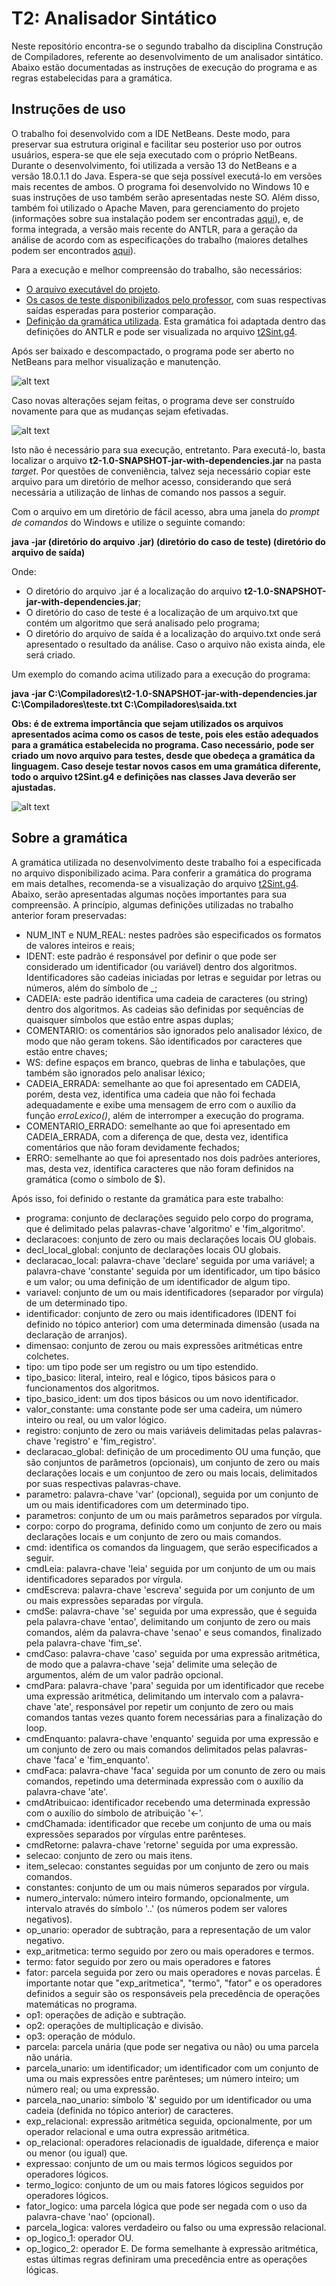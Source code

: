 # T2: Analisador Sintático

Neste repositório encontra-se o segundo trabalho da disciplina Construção de Compiladores, referente ao desenvolvimento de um analisador sintático. Abaixo estão documentadas as instruções de execução do programa e as regras estabelecidas para a gramática.

## Instruções de uso

O trabalho foi desenvolvido com a IDE NetBeans. Deste modo, para preservar sua estrutura original e facilitar seu posterior uso por outros usuários, espera-se que ele seja executado com o próprio NetBeans. Durante o desenvolvimento, foi utilizada a versão 13 do NetBeans e a versão 18.0.1.1 do Java. Espera-se que seja possível executá-lo em versões mais recentes de ambos. O programa foi desenvolvido no Windows 10 e suas instruções de uso também serão apresentadas neste SO. Além disso, também foi utilizado o Apache Maven, para gerenciamento do projeto (informações sobre sua instalação podem ser encontradas [aqui](https://www.devmedia.com.br/introducao-ao-maven/25128#2)), e, de forma integrada, a versão mais recente do ANTLR, para a geração da análise de acordo com as especificações do trabalho (maiores detalhes podem ser encontrados [aqui](https://www.antlr.org/)).

Para a execução e melhor compreensão do trabalho, são necessários:
- [O arquivo executável do projeto](https://drive.google.com/file/d/1exUIyPPau7Rxk6d6u_1eR6GaYAAyBSQp/view?usp=sharing).
- [Os casos de teste disponibilizados pelo professor](https://drive.google.com/file/d/1Q2J-eIzQ199C4dzpZikBTZvXfYw5YIXv/view?usp=sharing), com suas respectivas saídas esperadas para posterior comparação.
- [Definição da gramática utilizada](https://drive.google.com/file/d/1Cv9m52E5r72jb3sLI04Jyqc29Cykn5RQ/view?usp=sharing). Esta gramática foi adaptada dentro das definições do ANTLR e pode ser visualizada no arquivo [t2Sint.g4](https://github.com/GuilhermeSGodoy/Construcao-Compiladores/blob/main/T2/src/main/antlr4/br/ufscar/dc/compiladores/t2/t2Sint.g4).

Após ser baixado e descompactado, o programa pode ser aberto no NetBeans para melhor visualização e manutenção.

![alt text](https://github.com/GuilhermeSGodoy/Construcao-Compiladores/blob/main/T1/doc-images/1.png)

Caso novas alterações sejam feitas, o programa deve ser construído novamente para que as mudanças sejam efetivadas.

![alt text](https://github.com/GuilhermeSGodoy/Construcao-Compiladores/blob/main/T1/doc-images/2.png)

Isto não é necessário para sua execução, entretanto. Para executá-lo, basta localizar o arquivo **t2-1.0-SNAPSHOT-jar-with-dependencies.jar** na pasta _target_. Por questões de conveniência, talvez seja necessário copiar este arquivo para um diretório de melhor acesso, considerando que será necessária a utilização de linhas de comando nos passos a seguir.

Com o arquivo em um diretório de fácil acesso, abra uma janela do _prompt de comandos_ do Windows e utilize o seguinte comando:

**java -jar (diretório do arquivo .jar) (diretório do caso de teste) (diretório do arquivo de saída)**

Onde:
- O diretório do arquivo .jar é a localização do arquivo **t2-1.0-SNAPSHOT-jar-with-dependencies.jar**;
- O diretório do caso de teste é a localização de um arquivo.txt que contém um algoritmo que será analisado pelo programa;
- O diretório do arquivo de saída é a localização do arquivo.txt onde será apresentado o resultado da análise. Caso o arquivo não exista ainda, ele será criado.

Um exemplo do comando acima utilizado para a execução do programa:

**java -jar C:\Compiladores\t2-1.0-SNAPSHOT-jar-with-dependencies.jar C:\Compiladores\teste.txt C:\Compiladores\saida.txt**

**Obs: é de extrema importância que sejam utilizados os arquivos apresentados acima como os casos de teste, pois eles estão adequados para a gramática estabelecida no programa. Caso necessário, pode ser criado um novo arquivo para testes, desde que obedeça a gramática da linguagem. Caso deseje testar novos casos em uma gramática diferente, todo o arquivo t2Sint.g4 e definições nas classes Java deverão ser ajustadas.**

![alt text](https://github.com/GuilhermeSGodoy/Construcao-Compiladores/blob/main/T2/doc-images/1.png)

## Sobre a gramática

A gramática utilizada no desenvolvimento deste trabalho foi a especificada no arquivo disponibilizado acima. Para conferir a gramática do programa em mais detalhes, recomenda-se a visualização do arquivo [t2Sint.g4](https://github.com/GuilhermeSGodoy/Construcao-Compiladores/blob/main/T2/src/main/antlr4/br/ufscar/dc/compiladores/t2/t2Sint.g4). Abaixo, serão apresentadas algumas noções importantes para sua compreensão. A princípio, algumas definições utilizadas no trabalho anterior foram preservadas:

- NUM_INT e NUM_REAL: nestes padrões são especificados os formatos de valores inteiros e reais;
- IDENT: este padrão é responsável por definir o que pode ser considerado um identificador (ou variável) dentro dos algoritmos. Identificadores são cadeias iniciadas por letras e seguidar por letras ou números, além do símbolo de _;
- CADEIA: este padrão identifica uma cadeia de caracteres (ou string) dentro dos algoritmos. As cadeias são definidas por sequências de quaisquer símbolos que estão entre aspas duplas;
- COMENTARIO: os comentários são ignorados pelo analisador léxico, de modo que não geram tokens. São identificados por caracteres que estão entre chaves;
- WS: define espaços em branco, quebras de linha e tabulações, que também são ignorados pelo analisar léxico;
- CADEIA_ERRADA: semelhante ao que foi apresentado em CADEIA, porém, desta vez, identifica uma cadeia que não foi fechada adequadamente e exibe uma mensagem de erro com o auxílio da função _erroLexico()_, além de interromper a execução do programa.
- COMENTARIO_ERRADO: semelhante ao que foi apresentado em CADEIA_ERRADA, com a diferença de que, desta vez, identifica comentários que não foram devidamente fechados;
- ERRO: semelhante ao que foi apresentado nos dois padrões anteriores, mas, desta vez, identifica caracteres que não foram definidos na gramática (como o símbolo de $).

Após isso, foi definido o restante da gramática para este trabalho:

- programa: conjunto de declarações seguido pelo corpo do programa, que é delimitado pelas palavras-chave 'algoritmo' e 'fim_algoritmo'.
- declaracoes: conjunto de zero ou mais declarações locais OU globais.
- decl_local_global: conjunto de declarações locais OU globais.
- declaracao_local: palavra-chave 'declare' seguida por uma variável; a palavra-chave 'constante' seguida por um identificador, um tipo básico e um valor; ou uma definição de um identificador de algum tipo.
- variavel: conjunto de um ou mais identificadores (separador por vírgula) de um determinado tipo.
- identificador: conjunto de zero ou mais identificadores (IDENT foi definido no tópico anterior) com uma determinada dimensão (usada na declaração de arranjos).
- dimensao: conjunto de zerou ou mais expressões aritméticas entre colchetes.
- tipo: um tipo pode ser um registro ou um tipo estendido.
- tipo_basico: literal, inteiro, real e lógico, tipos básicos para o funcionamentos dos algoritmos.
- tipo_basico_ident: um dos tipos básicos ou um novo identificador.
- valor_constante: uma constante pode ser uma cadeira, um número inteiro ou real, ou um valor lógico.
- registro: conjunto de zero ou mais variáveis delimitadas pelas palavras-chave 'registro' e 'fim_registro'.
- declaracao_global: definição de um procedimento OU uma função, que são conjuntos de parâmetros (opcionais), um conjunto de zero ou mais declarações locais e um conjuntoo de zero ou mais locais, delimitados por suas respectivas palavras-chave.
- parametro: palavra-chave 'var' (opcional), seguida por um conjunto de um ou mais identificadores com um determinado tipo.
- parametros: conjunto de um ou mais parâmetros separados por vírgula.
- corpo: corpo do programa, definido como um conjunto de zero ou mais declarações locais e um conjunto de zero ou mais comandos.
- cmd: identifica os comandos da linguagem, que serão especificados a seguir.
- cmdLeia: palavra-chave 'leia' seguida por um conjunto de um ou mais identificadores separados por vírgula.
- cmdEscreva: palavra-chave 'escreva' seguida por um conjunto de um ou mais expressões separadas por vírgula.
- cmdSe: palavra-chave 'se' seguida por uma expressão, que é seguida pela palavra-chave 'entao', delimitando um conjunto de zero ou mais comandos, além da palavra-chave 'senao' e seus comandos, finalizado pela palavra-chave 'fim_se'.
- cmdCaso: palavra-chave 'caso' seguida por uma expressão aritmética, de modo que a palavra-chave 'seja' delimite uma seleção de argumentos, além de um valor padrão opcional.
- cmdPara: palavra-chave 'para' seguida por um identificador que recebe uma expressão aritmética, delimitando um intervalo com a palavra-chave 'ate', responsável por repetir um conjunto de zero ou mais comandos tantas vezes quanto forem necessárias para a finalização do loop.
- cmdEnquanto: palavra-chave 'enquanto' seguida por uma expressão e um conjunto de zero ou mais comandos delimitados pelas palavras-chave 'faca' e 'fim_enquanto'.
- cmdFaca: palavra-chave 'faca' seguida por um conunto de zero ou mais comandos, repetindo uma determinada expressão com o auxílio da palavra-chave 'ate'.
- cmdAtribuicao: identificador recebendo uma determinada expressão com o auxílio do símbolo de atribuição '<-'.
- cmdChamada: identificador que recebe um conjunto de uma ou mais expressões separados por vírgulas entre parênteses.
- cmdRetorne: palavra-chave 'retorne' seguida por uma expressão.
- selecao: conjunto de zero ou mais itens.
- item_selecao: constantes seguidas por um conjunto de zero ou mais comandos.
- constantes: conjunto de um ou mais números separados por vírgula. 
- numero_intervalo: número inteiro formando, opcionalmente, um intervalo através do símbolo '..' (os números podem ser valores negativos).
- op_unario: operador de subtração, para a representação de um valor negativo.
- exp_aritmetica: termo seguido por zero ou mais operadores e termos.
- termo: fator seguido por zero ou mais operadores e fatores
- fator: parcela seguida por zero ou mais operadores e novas parcelas. É importante notar que "exp_aritmetica", "termo", "fator" e os operadores definidos a seguir são os responsáveis pela precedência de operações matemáticas no programa.
- op1: operações de adição e subtração.
- op2: operações de multiplicação e divisão.
- op3: operação de módulo.
- parcela: parcela unária (que pode ser negativa ou não) ou uma parcela não unária.
- parcela_unario: um identificador; um identificador com um conjunto de uma ou mais expressões entre parênteses; um número inteiro; um número real; ou uma expressão.
- parcela_nao_unario: símbolo '&' seguido por um identificador ou uma cadeia (definida no tópico anterior) de caracteres.
- exp_relacional: expressão aritmética seguida, opcionalmente, por um operador relacional e uma outra expressão aritmética.
- op_relacional: operadores relacionadis de igualdade, diferença e maior ou menor (ou igual) que.
- expressao: conjunto de um ou mais termos lógicos seguidos por operadores lógicos.
- termo_logico: conjunto de um ou mais fatores lógicos seguidos por operadores lógicos.
- fator_logico: uma parcela lógica que pode ser negada com o uso da palavra-chave 'nao' (opcional).
- parcela_logica: valores verdadeiro ou falso ou uma expressão relacional.
- op_logico_1: operador OU.
- op_logico_2: operador E. De forma semelhante à expressão aritmética, estas últimas regras definiram uma precedência entre as operações lógicas.
